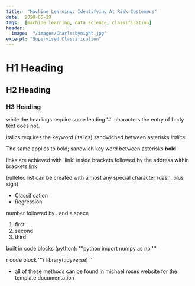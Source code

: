 ```yaml
---
title:  "Machine Learning: Identifying At Risk Customers"
date:  2020-05-28
tags:  [machine learning, data science, classification]
header:  
  image:  "/images/Charlesbynight.jpg"
excerpt: "Supervised Classification"
---
```


# H1 Heading

## H2 Heading

### H3 Heading

while the headings require some leading '#' characters the entry of body text does not.

italics requires the keyword (italics) sandwiched between asterisks *italics*

The same applies to bold; sandwich key word between asterisks **bold**

links are achieved with 'link' inside brackets followed by the address within brackets [link](https://github.com)

bulleted list can be created with almost any special character (dash, plus sign)
+ Classification
+ Regression

number followed by . and a space
1. first
2. second
3. third

built in code blocks (python):
'''python
    import numpy as np
'''

r code block
'''r
  library(tidyverse)
'''

* all of these methods can be found in michael roses website for the template documentation
